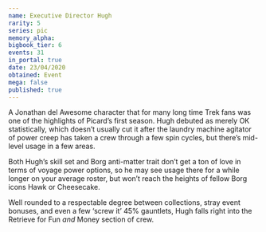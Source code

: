 ```yaml
---
name: Executive Director Hugh
rarity: 5
series: pic
memory_alpha:
bigbook_tier: 6
events: 31
in_portal: true
date: 23/04/2020
obtained: Event
mega: false
published: true
---
```


A Jonathan del Awesome character that for many long time Trek fans was one of the highlights of Picard’s first season. Hugh debuted as merely OK statistically, which doesn’t usually cut it after the laundry machine agitator of power creep has taken a crew through a few spin cycles, but there’s mid-level usage in a few areas.

Both Hugh’s skill set and Borg anti-matter trait don’t get a ton of love in terms of voyage power options, so he may see usage there for a while longer on your average roster, but won’t reach the heights of fellow Borg icons Hawk or Cheesecake. 

Well rounded to a respectable degree between collections, stray event bonuses, and even a few ‘screw it’ 45% gauntlets, Hugh falls right into the Retrieve for Fun *and* Money section of crew.
